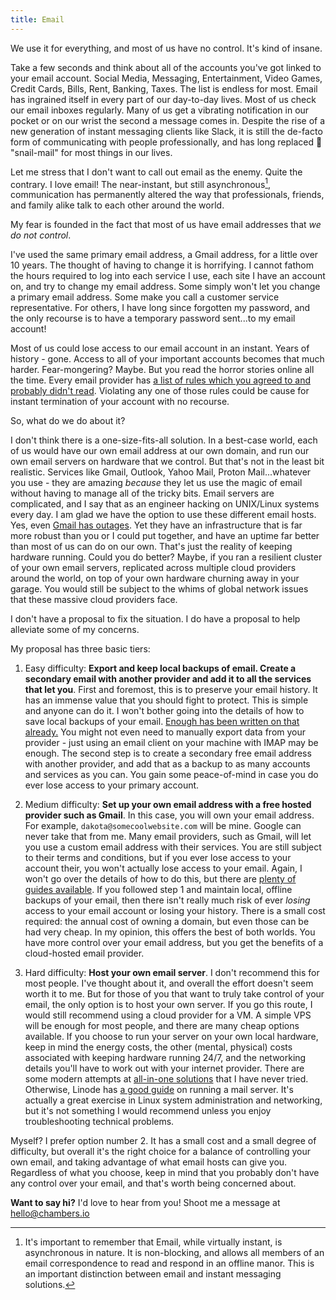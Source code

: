 ```yaml
---
title: Email
---
```


We use it for everything, and most of us have no control. It's kind of insane.

Take a few seconds and think about all of the accounts you've got linked to your email account. Social Media, Messaging, Entertainment, Video Games, Credit Cards, Bills, Rent, Banking, Taxes. The list is endless for most. Email has ingrained itself in every part of our day-to-day lives. Most of us check our email inboxes regularly. Many of us get a vibrating notification in our pocket or on our wrist the second a message comes in. Despite the rise of a new generation of instant messaging clients like Slack, it is still the de-facto form of communicating with people professionally, and has long replaced 🐌 "snail-mail" for most things in our lives.

Let me stress that I don't want to call out email as the enemy. Quite the contrary. I love email! The near-instant, but still asynchronous[^1], communication has permanently altered the way that professionals, friends, and family alike talk to each other around the world.

My fear is founded in the fact that most of us have email addresses that *we do not control*.

I've used the same primary email address, a Gmail address, for a little over 10 years. The thought of having to change it is horrifying. I cannot fathom the hours required to log into each service I use, each site I have an account on, and try to change my email address. Some simply won't let you change a primary email address. Some make you call a customer service representative. For others, I have long since forgotten my password, and the only recourse is to have a temporary password sent...to my email account!

Most of us could lose access to our email account in an instant. Years of history - gone. Access to all of your important accounts becomes that much harder. Fear-mongering? Maybe. But you read the horror stories online all the time. Every email provider has [a list of rules which you agreed to and probably didn't read](https://www.businessinsider.com/deloitte-study-91-percent-agree-terms-of-service-without-reading-2017-11). Violating any one of those rules could be cause for instant termination of your account with no recourse.

So, what do we do about it?

I don't think there is a one-size-fits-all solution. In a best-case world, each of us would have our own email address at our own domain, and run our own email servers on hardware that we control. But that's not in the least bit realistic. Services like Gmail, Outlook, Yahoo Mail, Proton Mail...whatever you use - they are amazing *because* they let us use the magic of email without having to manage all of the tricky bits. Email servers are complicated, and I say that as an engineer hacking on UNIX/Linux systems every day. I am glad we have the option to use these different email hosts. Yes, even [Gmail has outages](https://status.cloud.google.com/incident/cloud-networking/19009_). Yet they have an infrastructure that is far more robust than you or I could put together, and have an uptime far better than most of us can do on our own. That's just the reality of keeping hardware running. Could you do better? Maybe, if you ran a resilient cluster of your own email servers, replicated across multiple cloud providers around the world, on top of your own hardware churning away in your garage. You would still be subject to the whims of global network issues that these massive cloud providers face.

I don't have a proposal to fix the situation. I do have a proposal to help alleviate some of my concerns.

My proposal has three basic tiers:

1. Easy difficulty: **Export and keep local backups of email. Create a secondary email with another provider and add it to all the services that let you**. First and foremost, this is to preserve your email history. It has an immense value that you should fight to protect. This is simple and anyone can do it. I won't bother going into the details of how to save local backups of your email. [Enough has been written on that already.](https://www.google.com/search?q=save+local+copies+of+gmail&oq=save+local+copies+of+gmail&aqs=chrome..69i57j0.5354j0j7&sourceid=chrome&ie=UTF-8) You might not even need to manually export data from your provider - just using an email client on your machine with IMAP may be enough. The second step is to create a secondary free email address with another provider, and add that as a backup to as many accounts and services as you can. You gain some peace-of-mind in case you do ever lose access to your primary account.

2. Medium difficulty: **Set up your own email address with a free hosted provider such as Gmail**. In this case, you will own your email address. For example, `dakota@somecoolwebsite.com` will be mine. Google can never take that from me. Many email providers, such as Gmail, will let you use a custom email address with their services. You are still subject to their terms and conditions, but if you ever lose access to your account their, you won't actually lose access to your email. Again, I won't go over the details of how to do this, but there are [plenty of guides available](https://www.google.com/search?q=use+your+own+email+with+gmail&oq=use+your+own+email+with+gmail&aqs=chrome.0.0l4.2587j0j7&sourceid=chrome&ie=UTF-8). If you followed step 1 and maintain local, offline backups of your email, then there isn't really much risk of ever *losing* access to your email account or losing your history. There is a small cost required: the annual cost of owning a domain, but even those can be had very cheap. In my opinion, this offers the best of both worlds. You have more control over your email address, but you get the benefits of a cloud-hosted email provider.

3. Hard difficulty: **Host your own email server**. I don't recommend this for most people. I've thought about it, and overall the effort doesn't seem worth it to me. But for those of you that want to truly take control of your email, the only option is to host your own server. If you go this route, I would still recommend using a cloud provider for a VM. A simple VPS will be enough for most people, and there are many cheap options available. If you choose to run your server on your own local hardware, keep in mind the energy costs, the other (mental, physical) costs associated with keeping hardware running 24/7, and the networking details you'll have to work out with your internet provider. There are some modern attempts at [all-in-one solutions](https://mailinabox.email/) that I have never tried. Otherwise, Linode has [a good guide](https://www.linode.com/docs/email/running-a-mail-server/) on running a mail server. It's actually a great exercise in Linux system administration and networking, but it's not something I would recommend unless you enjoy troubleshooting technical problems.

Myself? I prefer option number 2. It has a small cost and a small degree of difficulty, but overall it's the right choice for a balance of controlling your own email, and taking advantage of what email hosts can give you. Regardless of what you choose, keep in mind that you probably don't have any control over your email, and that's worth being concerned about.

**Want to say hi?** I'd love to hear from you! Shoot me a message at hello@chambers.io

[^1]: It's important to remember that Email, while virtually instant, is asynchronous in nature. It is non-blocking, and allows all members of an email correspondence to read and respond in an offline manor. This is an important distinction between email and instant messaging solutions.

